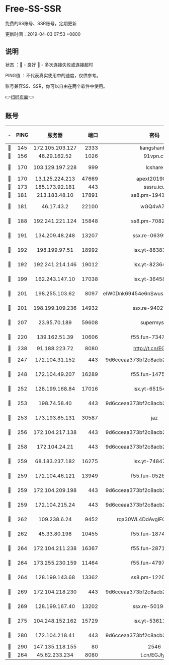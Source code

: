 # Free-SS-SSR

免费的SS账号、SSR账号，定期更新

更新时间：2019-04-03 07:53 +0800

## 说明

状态     ：🙂 - 良好 🙁 - 多次连接失败或连接超时

PING值   ：不代表真实使用中的速度，仅供参考。

账号兼容SS、SSR，你可以自由在两个软件中使用。

👉[扫码页面](https://liesauer.github.io/Free-SS-SSR/)👈

## 账号

|-|PING|服务器|端口|密码|加密方式|区域|
|:----:|:----:|:-----:|-----:|:----:|:----:|:----:|
|🙂|145|172.105.203.127|2333|liangshanbo|chacha20|JP|
|🙂|156|46.29.162.52|1026|91vpn.cf|rc4-md5|RU|
|🙂|170|103.129.197.228|999|lcshare|aes-256-cfb|US|
|🙂|170|13.125.224.213|47669|apext2019001|chacha20|KR|
|🙂|173|185.173.92.181|443|sssru.icu|rc4-md5|RU|
|🙂|181|213.183.48.10|17891|ss8.pm-19418557|rc4-md5|RU|
|🙂|181|46.17.43.2|22100|wGQ4vA7D|aes-256-gcm|RU|
|🙂|188|192.241.221.124|15848|ss8.pm-70821304|aes-256-cfb|US|
|🙂|191|134.209.48.248|13207|ssx.re-06399370|aes-256-cfb|US|
|🙂|192|198.199.97.51|18992|isx.yt-88383215|aes-256-cfb|US|
|🙂|192|192.241.214.146|19012|isx.yt-82364756|aes-256-cfb|US|
|🙂|199|162.243.147.10|17038|isx.yt-36458631|aes-256-cfb|US|
|🙂|201|198.255.103.62|8097|eIW0Dnk69454e6nSwuspv9DmS201tQ0D|aes-256-cfb|US|
|🙂|201|198.199.109.236|14932|ssx.re-94027376|aes-256-cfb|US|
|🙂|207|23.95.70.189|59608|supermyssr|chacha20-ietf|US|
|🙂|220|139.162.51.39|10606|f55.fun-73475767|aes-256-cfb|SG|
|🙂|238|91.188.223.72|8080|http://t.cn/EGJIyrl|rc4-md5|RU|
|🙂|247|172.104.31.152|443|9d6cceaa373bf2c8acb22e60b6a58be6|aes-256-cfb|US|
|🙂|248|172.104.49.207|16289|f55.fun-14753338|aes-256-cfb|SG|
|🙂|252|128.199.168.84|17016|isx.yt-65154648|aes-256-cfb|SG|
|🙂|253|198.74.58.40|443|9d6cceaa373bf2c8acb22e60b6a58be6|aes-256-cfb|US|
|🙂|253|173.193.85.131|30587|jaz|aes-256-cfb|US|
|🙂|256|172.104.217.138|443|9d6cceaa373bf2c8acb22e60b6a58be6|aes-256-cfb|US|
|🙂|258|172.104.24.21|443|9d6cceaa373bf2c8acb22e60b6a58be6|aes-256-cfb|US|
|🙂|259|68.183.237.182|16275|isx.yt-74847944|aes-256-cfb|SG|
|🙂|259|172.104.46.121|13949|f55.fun-05262034|aes-256-cfb|SG|
|🙂|259|172.104.209.198|443|9d6cceaa373bf2c8acb22e60b6a58be6|aes-256-cfb|US|
|🙂|259|172.104.215.24|443|9d6cceaa373bf2c8acb22e60b6a58be6|aes-256-cfb|US|
|🙂|262|109.238.6.24|9452|rqa30WL4DdAvgIFG6Fs3znzTa|aes-256-cfb|FR|
|🙂|262|45.33.80.198|10455|f55.fun-18747830|aes-256-cfb|US|
|🙂|264|172.104.211.238|16367|f55.fun-28710915|aes-256-cfb|US|
|🙂|264|173.255.230.159|11464|f55.fun-47976795|aes-256-cfb|US|
|🙂|264|128.199.143.68|13362|ss8.pm-12261880|aes-256-cfb|SG|
|🙂|269|172.104.218.230|443|9d6cceaa373bf2c8acb22e60b6a58be6|aes-256-cfb|US|
|🙂|269|128.199.167.40|13202|ssx.re-50195661|aes-256-cfb|SG|
|🙂|275|104.248.152.162|15729|isx.yt-53611816|aes-256-cfb|SG|
|🙂|280|172.104.218.41|443|9d6cceaa373bf2c8acb22e60b6a58be6|aes-256-cfb|US|
|🙂|290|147.135.118.155|80|2546|chacha20|US|
|🙂|264|45.62.233.234|8080|t.cn/EGJIyrl|rc4-md5|CA|
